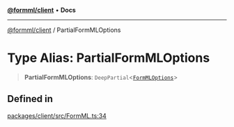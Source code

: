[**@formml/client**](../README.md) • **Docs**

---

[@formml/client](../globals.md) / PartialFormMLOptions

# Type Alias: PartialFormMLOptions

> **PartialFormMLOptions**: `DeepPartial`\<[`FormMLOptions`](FormMLOptions.md)\>

## Defined in

[packages/client/src/FormML.ts:34](https://github.com/formml/formml/blob/72da07b448131bd3f04929d1b1f639a533f113d9/packages/client/src/FormML.ts#L34)
